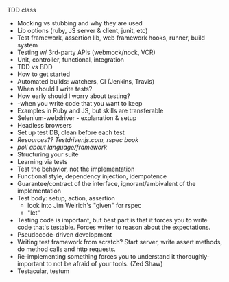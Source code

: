 TDD class

* Mocking vs stubbing and why they are used
* Lib options (ruby, JS server & client, junit, etc)
* Test framework, assertion lib, web framework hooks, runner, build system
* Testing w/ 3rd-party APIs (webmock/nock, VCR)
* Unit, controller, functional, integration
* TDD vs BDD
* How to get started
* Automated builds: watchers, CI (Jenkins, Travis)
* When should I write tests?
* How early should I worry about testing?
* -when you write code that you want to keep
* Examples in Ruby and JS, but skills are transferable
* Selenium-webdriver - explanation & setup
* Headless browsers
* Set up test DB, clean before each test
* *Resources?? Testdrivenjs.com, rspec book*
* *poll about language/framework*
* Structuring your suite
* Learning via tests
* Test the behavior, not the implementation
* Functional style, dependency injection, idempotence
* Guarantee/contract of the interface, ignorant/ambivalent of the implementation
* Test body: setup, action, assertion
    * look into Jim Weirich's "given" for rspec
    * "let"
* Testing code is important, but best part is that it forces you to write code that's testable. Forces writer to reason about the expectations. 
* Pseudocode-driven development
* Writing test framework from scratch? Start server, write assert methods, do method calls and http requests. 
* Re-implementing something forces you to understand it thoroughly- important to not be afraid of your tools. (Zed Shaw)
* Testacular, testum
